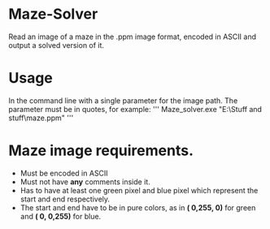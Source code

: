 # Maze-Solver
Read an image of a maze in the .ppm image format, encoded in ASCII and output a solved version of it.

# Usage
In the command line with a single parameter for the image path.
The parameter must be in quotes, for example:
 '''
 Maze_solver.exe "E:\Stuff and stuff\maze.ppm"
 '''

# Maze image requirements.
- Must be encoded in ASCII
- Must not have **any** comments inside it.
- Has to have at least one green pixel and blue pixel which represent the start and end respectively.
- The start and end have to be in pure colors, as in **(  0,255,  0)** for green and **(  0,  0,255)** for blue.

